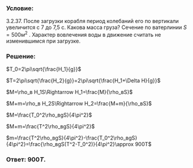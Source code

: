 ###  Условие:

$3.2.37.$ После загрузки корабля период колебаний его по вертикали увеличится с 7 до 7,5 с. Какова масса груза? Сечение по ватерлинии $S = 500м^2$ . Характер вовлечения воды в движение считать не изменившимся при загрузке.

###  Решение:

$T_0=2\pi\sqrt{\frac{H_1}{g}}$

$T=2\pi\sqrt{\frac{H_2}{g}}=2\pi\sqrt{\frac{H_1+\Delta H}{g}}$

$M=\rho_в H_1S\Rightarrow H_1=\frac{M}{\rho_вS}$

$M+m=\rho_в H_2S\Rightarrow H_2=\frac{M+m}{\rho_вS}$

$M=\frac{T_0^2\rho_вgS}{4\pi^2}$

$M+m=\frac{T^2\rho_вgS}{4\pi^2}$

$m=\frac{T^2\rho_вgS}{4\pi^2}-\frac{T_0^2\rho_вgS}{4\pi^2}=\frac{\rho_вgS(T^2-T_0^2)}{4\pi^2}\approx 900T$

###  Ответ: $900T$.